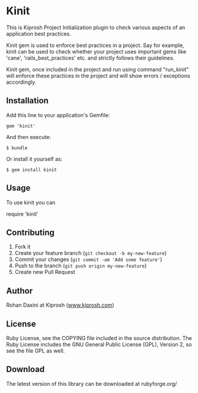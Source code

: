 # Kinit

This is Kiprosh Project Initialization plugin to check various aspects of an application best practices. 

Kinit gem is used to enforce best practices in a project. Say for example, kinit can be used to check whether your project uses important gems like 'cane', 'rails_best_practices' etc. and strictly follows their guidelines.

Kinit gem, once included in the project and run using command "run_kinit" will enforce these practices in the project and will show errors / exceptions accordingly.


## Installation

Add this line to your application's Gemfile:

    gem 'kinit'

And then execute:

    $ bundle

Or install it yourself as:

    $ gem install kinit

## Usage

To use kinit you can

require 'kinit'


## Contributing

1. Fork it
2. Create your feature branch (`git checkout -b my-new-feature`)
3. Commit your changes (`git commit -am 'Add some feature'`)
4. Push to the branch (`git push origin my-new-feature`)
5. Create new Pull Request


## Author
Rohan Daxini at Kiprosh (www.kiprosh.com)


## License

Ruby License, see the COPYING file included in the source distribution. The Ruby License includes the GNU General Public License (GPL), Version 2, so see the file GPL as well.

## Download

The latest version of this library can be downloaded at
rubyforge.org/
